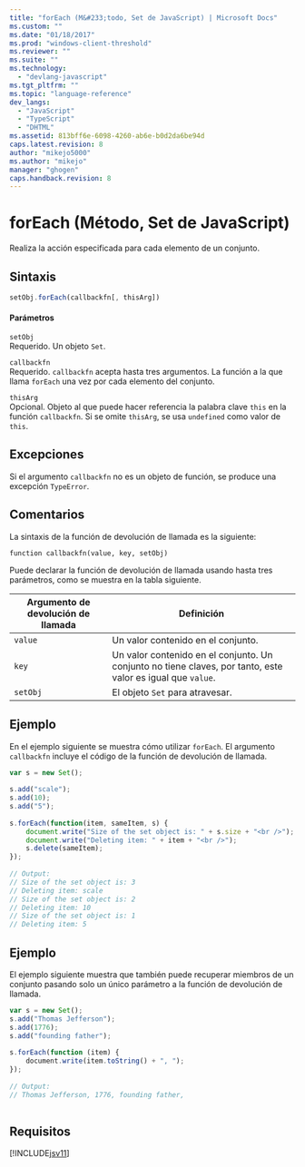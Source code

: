 ```yaml
---
title: "forEach (M&#233;todo, Set de JavaScript) | Microsoft Docs"
ms.custom: ""
ms.date: "01/18/2017"
ms.prod: "windows-client-threshold"
ms.reviewer: ""
ms.suite: ""
ms.technology: 
  - "devlang-javascript"
ms.tgt_pltfrm: ""
ms.topic: "language-reference"
dev_langs: 
  - "JavaScript"
  - "TypeScript"
  - "DHTML"
ms.assetid: 813bff6e-6098-4260-ab6e-b0d2da6be94d
caps.latest.revision: 8
author: "mikejo5000"
ms.author: "mikejo"
manager: "ghogen"
caps.handback.revision: 8
---
```

# forEach (M&#233;todo, Set de JavaScript)
Realiza la acción especificada para cada elemento de un conjunto.  
  
## Sintaxis  
  
```javascript  
setObj.forEach(callbackfn[, thisArg])  
```  
  
#### Parámetros  
 `setObj`  
 Requerido.  Un objeto `Set`.  
  
 `callbackfn`  
 Requerido.  `callbackfn` acepta hasta tres argumentos.  La función a la que llama `forEach` una vez por cada elemento del conjunto.  
  
 `thisArg`  
 Opcional.  Objeto al que puede hacer referencia la palabra clave `this` en la función `callbackfn`.  Si se omite `thisArg`, se usa `undefined` como valor de `this`.  
  
## Excepciones  
 Si el argumento `callbackfn` no es un objeto de función, se produce una excepción `TypeError`.  
  
## Comentarios  
 La sintaxis de la función de devolución de llamada es la siguiente:  
  
 `function callbackfn(value, key, setObj)`  
  
 Puede declarar la función de devolución de llamada usando hasta tres parámetros, como se muestra en la tabla siguiente.  
  
|Argumento de devolución de llamada|Definición|  
|----------------------------------------|----------------|  
|`value`|Un valor contenido en el conjunto.|  
|`key`|Un valor contenido en el conjunto.  Un conjunto no tiene claves, por tanto, este valor es igual que `value`.|  
|`setObj`|El objeto `Set` para atravesar.|  
  
## Ejemplo  
 En el ejemplo siguiente se muestra cómo utilizar `forEach`.  El argumento `callbackfn` incluye el código de la función de devolución de llamada.  
  
```javascript  
var s = new Set();  
  
s.add("scale");  
s.add(10);  
s.add("5");  
  
s.forEach(function(item, sameItem, s) {  
    document.write("Size of the set object is: " + s.size + "<br />");  
    document.write("Deleting item: " + item + "<br />");  
    s.delete(sameItem);  
});  
  
// Output:  
// Size of the set object is: 3  
// Deleting item: scale  
// Size of the set object is: 2  
// Deleting item: 10  
// Size of the set object is: 1  
// Deleting item: 5  
```  
  
## Ejemplo  
 El ejemplo siguiente muestra que también puede recuperar miembros de un conjunto pasando solo un único parámetro a la función de devolución de llamada.  
  
```javascript  
var s = new Set();  
s.add("Thomas Jefferson");  
s.add(1776);  
s.add("founding father");  
  
s.forEach(function (item) {  
    document.write(item.toString() + ", ");  
});  
  
// Output:  
// Thomas Jefferson, 1776, founding father,  
  
```  
  
## Requisitos  
 [!INCLUDE[jsv11](../../javascript/reference/includes/jsv11-md.md)]